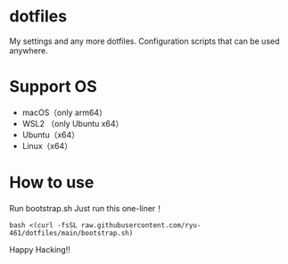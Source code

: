 # dotfiles

My settings and any more dotfiles.
Configuration scripts that can be used anywhere.

# Support OS

- macOS（only arm64）
- WSL2 （only Ubuntu x64）
- Ubuntu（x64）
- Linux（x64）

# How to use

Run bootstrap.sh
Just run this one-liner！

```shell
bash <(curl -fsSL raw.githubusercontent.com/ryu-461/dotfiles/main/bootstrap.sh)
```

Happy Hacking!!
